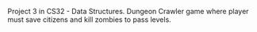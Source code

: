 Project 3 in CS32 - Data Structures. Dungeon Crawler game where
player must save citizens and kill zombies to pass levels.

